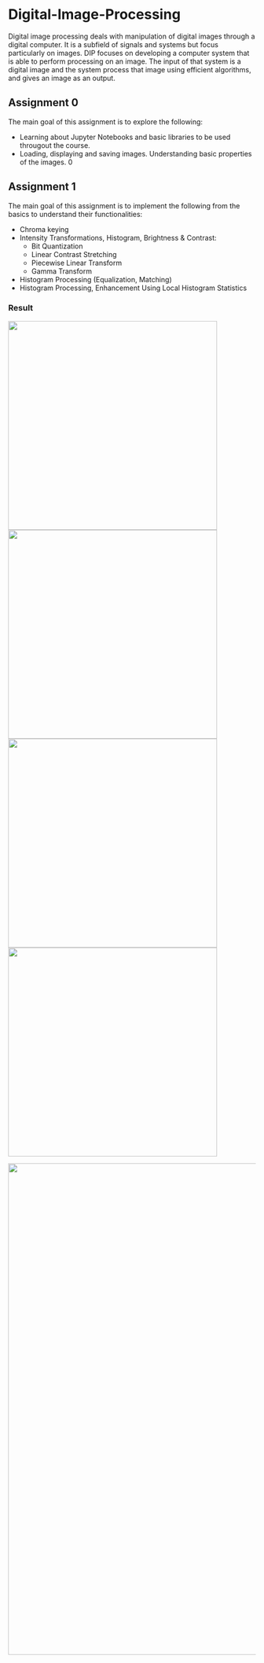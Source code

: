 # Digital-Image-Processing

Digital image processing deals with manipulation of digital images through a digital computer. It is a subfield of signals and systems but focus particularly on images. DIP focuses on developing a computer system that is able to perform processing on an image. The input of that system is a digital image and the system process that image using efficient algorithms, and gives an image as an output. 

## Assignment 0
The main goal of this assignment is to explore the following:

- Learning about Jupyter Notebooks and basic libraries to be used througout the course.
- Loading, displaying and saving images. Understanding basic properties of the images.
0
## Assignment 1
The main goal of this assignment is to implement the following from the basics to understand their functionalities:

- Chroma keying
- Intensity Transformations, Histogram, Brightness & Contrast:
    - Bit Quantization
    - Linear Contrast Stretching
    - Piecewise Linear Transform
    - Gamma Transform
- Histogram Processing (Equalization, Matching)
- Histogram Processing, Enhancement Using Local Histogram Statistics

### Result

<img src="Assignment_1/images/neville1.jpg" width="425"/> <img src="Assignment_1/images/neville3.jpg" width="425"/>
<img src="Assignment_1/images/neville2.jpg" width="425"/> <img src="Assignment_1/images/neville4.jpg" width="425"/>

<img src="Assignment_1/images/result.png" width="1000"/>